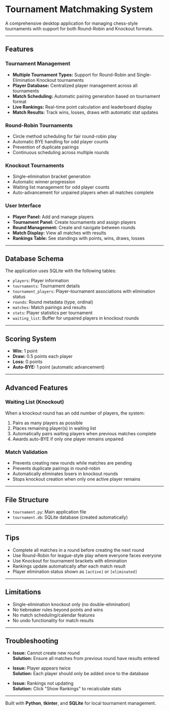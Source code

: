 # Tournament Matchmaking System

A comprehensive desktop application for managing chess-style tournaments with support for both Round-Robin and Knockout formats.

---

## Features

### Tournament Management
- **Multiple Tournament Types:** Support for Round-Robin and Single-Elimination Knockout tournaments
- **Player Database:** Centralized player management across all tournaments
- **Match Scheduling:** Automatic pairing generation based on tournament format
- **Live Rankings:** Real-time point calculation and leaderboard display
- **Match Results:** Track wins, losses, draws with automatic stat updates

### Round-Robin Tournaments
- Circle method scheduling for fair round-robin play
- Automatic BYE handling for odd player counts
- Prevention of duplicate pairings
- Continuous scheduling across multiple rounds

### Knockout Tournaments
- Single-elimination bracket generation
- Automatic winner progression
- Waiting list management for odd player counts
- Auto-advancement for unpaired players when all matches complete

### User Interface
- **Player Panel:** Add and manage players
- **Tournament Panel:** Create tournaments and assign players
- **Round Management:** Create and navigate between rounds
- **Match Display:** View all matches with results
- **Rankings Table:** See standings with points, wins, draws, losses

---

## Database Schema

The application uses SQLite with the following tables:

- `players`: Player information
- `tournaments`: Tournament details
- `tournament_players`: Player-tournament associations with elimination status
- `rounds`: Round metadata (type, ordinal)
- `matches`: Match pairings and results
- `stats`: Player statistics per tournament
- `waiting_list`: Buffer for unpaired players in knockout rounds

---

## Scoring System
- **Win:** 1 point  
- **Draw:** 0.5 points each player  
- **Loss:** 0 points  
- **Auto-BYE:** 1 point (automatic advancement)

---

## Advanced Features

### Waiting List (Knockout)
When a knockout round has an odd number of players, the system:  
1. Pairs as many players as possible  
2. Places remaining player(s) in waiting list  
3. Automatically pairs waiting players when previous matches complete  
4. Awards auto-BYE if only one player remains unpaired

### Match Validation
- Prevents creating new rounds while matches are pending
- Prevents duplicate pairings in round-robin
- Automatically eliminates losers in knockout rounds
- Stops knockout creation when only one active player remains

---

## File Structure
- `tournament.py`: Main application file  
- `tournament.db`: SQLite database (created automatically)

---

## Tips
- Complete all matches in a round before creating the next round
- Use Round-Robin for league-style play where everyone faces everyone
- Use Knockout for tournament brackets with elimination
- Rankings update automatically after each match result
- Player elimination status shown as `[active]` or `[eliminated]`

---

## Limitations
- Single-elimination knockout only (no double-elimination)
- No tiebreaker rules beyond points and wins
- No match scheduling/calendar features
- No undo functionality for match results

---

## Troubleshooting
- **Issue:** Cannot create new round  
  **Solution:** Ensure all matches from previous round have results entered

- **Issue:** Player appears twice  
  **Solution:** Each player should only be added once to the database

- **Issue:** Rankings not updating  
  **Solution:** Click "Show Rankings" to recalculate stats

---

Built with **Python**, **tkinter**, and **SQLite** for local tournament management.
